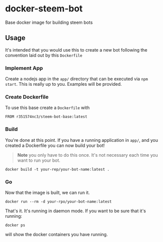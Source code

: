 # docker-steem-bot
Base docker image for building steem bots


## Usage

It's intended that you would use this to create a new bot following the convention laid out by this `Dockerfile`

### Implement App

Create a nodejs app in the `app/` directory that can be executed via `npm start`. This is really up to you. Examples will be provided.

### Create Dockerfile

To use this base create a `Dockerfile` with

```
FROM r351574nc3/steem-bot-base:latest
```

### Build

You're done at this point. If you have a running application in `app/`, and you created a Dockerfile you can now build your bot! 
> **Note** you only have to do this once. It's not necessary each time you want to run your bot.

`docker build -t your-rep/your-bot-name:latest .`

### Go

Now that the image is built, we can run it. 

`docker run --rm -d your-rpo/your-bot-name:latest`

That's it. It's running in daemon mode. If you want to be sure that it's running:

`docker ps` 

will show the docker containers you have running. 